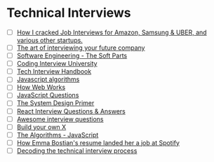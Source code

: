 # Technical Interviews

* [ ] [How I cracked Job Interviews for Amazon, Samsung & UBER, and various other startups.](https://medium.com/@kartikm1198/how-i-cracked-job-interviews-for-amazon-samsung-uber-and-various-other-startups-29983f5bd480)
* [ ] [The art of interviewing your future company](https://leaddev.com/professional-development/art-interviewing-your-future-company)
* [ ] [Software Engineering - The Soft Parts](https://addyosmani.com/blog/software-engineering-soft-parts/)
* [ ] [Coding Interview University](https://github.com/jwasham/coding-interview-university)
* [ ] [Tech Interview Handbook](https://github.com/yangshun/tech-interview-handbook)
* [ ] [Javascript algorithms](https://github.com/trekhleb/javascript-algorithms)
* [ ] [How Web Works](https://github.com/vasanthk/how-web-works)
* [ ] [JavaScript Questions](https://github.com/lydiahallie/javascript-questions)
* [ ] [The System Design Primer](https://github.com/donnemartin/system-design-primer)
* [ ] [React Interview Questions & Answers](https://github.com/sudheerj/reactjs-interview-questions)
* [ ] [Awesome interview questions](https://github.com/DopplerHQ/awesome-interview-questions)
* [ ] [Build your own X](https://github.com/codecrafters-io/build-your-own-x)
* [ ] [The Algorithms - JavaScript](https://github.com/TheAlgorithms/Javascript)
* [ ] [How Emma Bostian's resume landed her a job at Spotify](https://dev.to/rylandking/how-emma-bostian-s-resume-landed-her-a-job-at-spotify-5fni)
* [ ] [Decoding the technical interview process](https://technicalinterviews.dev/)

